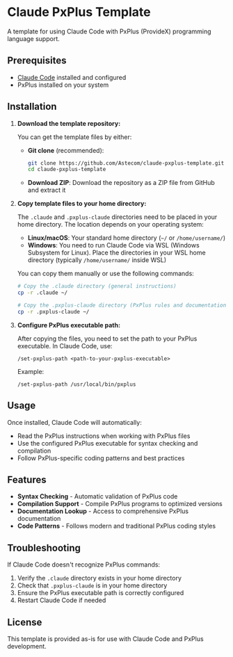 # Claude PxPlus Template

A template for using Claude Code with PxPlus (ProvideX) programming language support.

## Prerequisites

- [Claude Code](https://claude.ai/code) installed and configured
- PxPlus installed on your system

## Installation

1. **Download the template repository:**

   You can get the template files by either:
   
   - **Git clone** (recommended):
     ```bash
     git clone https://github.com/Astecom/claude-pxplus-template.git
     cd claude-pxplus-template
     ```
   
   - **Download ZIP**: Download the repository as a ZIP file from GitHub and extract it

2. **Copy template files to your home directory:**

   The `.claude` and `.pxplus-claude` directories need to be placed in your home directory. The location depends on your operating system:
   
   - **Linux/macOS**: Your standard home directory (`~/` or `/home/username/`)
   - **Windows**: You need to run Claude Code via WSL (Windows Subsystem for Linux). Place the directories in your WSL home directory (typically `/home/username/` inside WSL)
   
   You can copy them manually or use the following commands:

   ```bash
   # Copy the .claude directory (general instructions)
   cp -r .claude ~/
   
   # Copy the .pxplus-claude directory (PxPlus rules and documentation)
   cp -r .pxplus-claude ~/
   ```

3. **Configure PxPlus executable path:**

   After copying the files, you need to set the path to your PxPlus executable. In Claude Code, use:
   
   ```
   /set-pxplus-path <path-to-your-pxplus-executable>
   ```
   
   Example:
   ```
   /set-pxplus-path /usr/local/bin/pxplus
   ```

## Usage

Once installed, Claude Code will automatically:
- Read the PxPlus instructions when working with PxPlus files
- Use the configured PxPlus executable for syntax checking and compilation
- Follow PxPlus-specific coding patterns and best practices

## Features

- **Syntax Checking** - Automatic validation of PxPlus code
- **Compilation Support** - Compile PxPlus programs to optimized versions
- **Documentation Lookup** - Access to comprehensive PxPlus documentation
- **Code Patterns** - Follows modern and traditional PxPlus coding styles

## Troubleshooting

If Claude Code doesn't recognize PxPlus commands:
1. Verify the `.claude` directory exists in your home directory
2. Check that `.pxplus-claude` is in your home directory
3. Ensure the PxPlus executable path is correctly configured
4. Restart Claude Code if needed

## License

This template is provided as-is for use with Claude Code and PxPlus development.